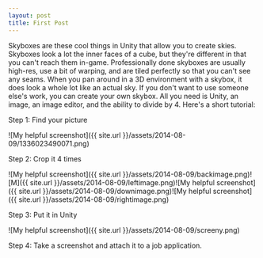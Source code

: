 ```yaml
---
layout: post
title: First Post
---
```


Skyboxes are these cool things in Unity that allow you to create skies. Skyboxes look a lot the inner faces of a cube, but they're different in that you can't reach them in-game. Professionally done skyboxes are usually high-res, use a bit of warping, and are tiled perfectly so that you can't see any seams. When you pan around in a 3D environment with a skybox, it does look a whole lot like an actual sky. If you don't want to use someone else's work, you can create your own skybox. All you need is Unity, an image, an image editor, and the ability to divide by 4. Here's a short tutorial:

Step 1: Find your picture

![My helpful screenshot]({{ site.url }}/assets/2014-08-09/1336023490071.png)

Step 2: Crop it 4 times

![My helpful screenshot]({{ site.url }}/assets/2014-08-09/backimage.png)![M]({{ site.url }}/assets/2014-08-09/leftimage.png)![My helpful screenshot]({{ site.url }}/assets/2014-08-09/downimage.png)![My helpful screenshot]({{ site.url }}/assets/2014-08-09/rightimage.png)

Step 3: Put it in Unity

![My helpful screenshot]({{ site.url }}/assets/2014-08-09/screeny.png)

Step 4: Take a screenshot and attach it to a job application.
